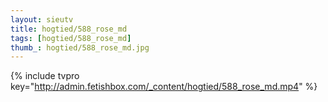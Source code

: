 ```yaml
--- 
layout: sieutv
title: hogtied/588_rose_md
tags: [hogtied/588_rose_md]
thumb_: hogtied/588_rose_md.jpg
---
```

{% include tvpro key="http://admin.fetishbox.com/_content/hogtied/588_rose_md.mp4" %} 
